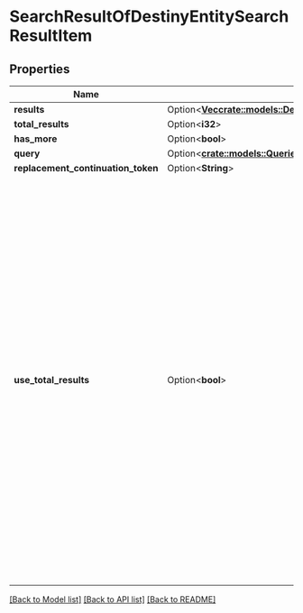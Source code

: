 # SearchResultOfDestinyEntitySearchResultItem

## Properties

Name | Type | Description | Notes
------------ | ------------- | ------------- | -------------
**results** | Option<[**Vec<crate::models::DestinyPeriodDefinitionsPeriodDestinyEntitySearchResultItem>**](Destiny.Definitions.DestinyEntitySearchResultItem.md)> |  | [optional]
**total_results** | Option<**i32**> |  | [optional]
**has_more** | Option<**bool**> |  | [optional]
**query** | Option<[**crate::models::QueriesPeriodPagedQuery**](Queries.PagedQuery.md)> |  | [optional]
**replacement_continuation_token** | Option<**String**> |  | [optional]
**use_total_results** | Option<**bool**> | If useTotalResults is true, then totalResults represents an accurate count.  If False, it does not, and may be estimated/only the size of the current page.  Either way, you should probably always only trust hasMore.  This is a long-held historical throwback to when we used to do paging with known total results. Those queries toasted our database, and we were left to hastily alter our endpoints and create backward- compatible shims, of which useTotalResults is one. | [optional]

[[Back to Model list]](../README.md#documentation-for-models) [[Back to API list]](../README.md#documentation-for-api-endpoints) [[Back to README]](../README.md)


